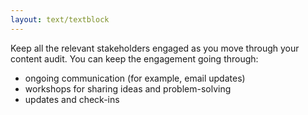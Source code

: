 ```yaml
---
layout: text/textblock
---
```

Keep all the relevant stakeholders engaged as you move through your content audit. You can keep the engagement going through:
  * ongoing communication (for example, email updates)
  * workshops for sharing ideas and problem-solving
  * updates and check-ins
